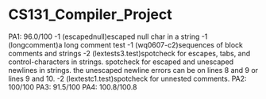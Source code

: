 # CS131_Compiler_Project
PA1: 96.0/100
-1 (escapednull)escaped null char in a string
-1 (longcomment)a long comment test
-1 (wq0607-c2)sequences of block comments and strings
-2 (lextests3.test)spotcheck for escapes, tabs, and control-characters in strings. spotcheck for escaped and unescaped newlines in strings. the unescaped newline errors can be on lines 8 and 9 or lines 9 and 10. 
-2 (lextestc1.test)spotcheck for unnested comments. 
PA2: 100/100
PA3: 91.5/100
PA4: 100.8/100.8

